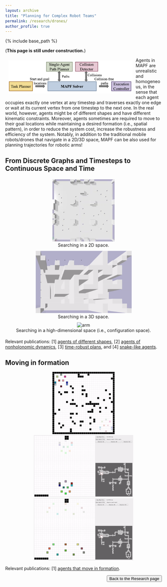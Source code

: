 ```yaml
---
layout: archive
title: "Planning for Complex Robot Teams"
permalink: /research/drones/
author_profile: true
---
```


{% include base_path %}

(**This page is still under construction.**)

<img src="/images/mapf-app-framework.png" style="float:left;width:300pt;padding:10px;"  alt="Multi-Robot Coordination Framework"/>
Agents in MAPF are unrealistic and homogeneous, 
in the sense that each agent occupies exactly one vertex at any timestep and 
traverses exactly one edge or wait at its current vertex from one timestep to the next one. 
In the real world, however, agents might be of different shapes and have different kinematic constraints. 
Moreover, agents sometimes are required to move to their goal locations 
while maintaining a desired formation (i.e., spatial pattern), 
in order to reduce the system cost, increase the robustness and efficiency of the system. 
Notably, in addition to the traditional mobile robots/drones that navigate in a 2D/3D space, 
MAPF can be also used for planning trajectories for robotic arms!

## From Discrete Graphs and Timesteps to Continuous Space and Time
<div style="display: flex; flex-wrap: wrap; text-align: center">
    <div style="min-width:310px;flex: 1;margin: 5px;">
        <img src="/images/arena.gif" width="200px" alt="arena"/>
        <figcaption>Searching in a 2D space.</figcaption>
    </div>
    <div style="min-width:310px;flex: 1;margin: 5px;">
        <img src="/images/3Dmaze.gif" width="309px" alt="3D maze"/>
        <figcaption>Searching in a 3D space.</figcaption>
    </div>
    <div style="min-width:310px;flex: 1;margin: 5px;">
        <img src="/images/bar.gif" width="200px" alt="arm" />
        <figcaption>Searching in a high-dimensional space (i.e., configuration space).</figcaption>
    </div>
</div>
<div style="clear:both;"></div>

Relevant publications: 
[1] [agents of different shapes](https://jiaoyangli.me/publications/LiAAAI19large),
[2] [agents of nonholonomic dynamics](https://jiaoyangli.me/publications/ChenAAAI21s2m2), 
[3] [time-robust plans](https://jiaoyangli.me/publications/ChenAAAI21robust), and
[4] [snake-like agents](https://jiaoyangli.me/publications/ChenSoCS22).


## Moving in formation
<p style="text-align:center;">
    <img src="/images/formation-random-4x.gif" style="max-height:150pt" alt="formation-random"/>
    <img src="/images/formation-tight-4x.gif" style="max-height:150pt" alt="formation-tight"/>
    <img src="/images/formation-wide-4x.gif" style="max-height:150pt" alt="formation-wide"/>
</p>

Relevant publications: 
[1] [agents that move in formation](https://jiaoyangli.me/publications/LiAAMAS20formation).

<div style="float: right;">
    <button onclick="location.href='https://jiaoyangli.me/research/'" type="button">Back to the Research page</button>
</div>